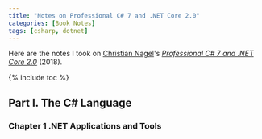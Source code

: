 ```yaml
---
title: "Notes on Professional C# 7 and .NET Core 2.0"
categories: [Book Notes]
tags: [csharp, dotnet]
---
```


Here are the notes I took on [Christian Nagel](https://csharp.christiannagel.com/)'s [*Professional C# 7 and .NET Core 2.0*](https://www.amazon.com/dp/1119449278) (2018).

{% include toc %}

## Part I. The C# Language

### Chapter 1 .NET Applications and Tools

